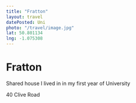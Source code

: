 ```yaml
---
title: "Fratton"
layout: travel
datePosted: Uni
photo: "/travel/image.jpg"
lat: 50.801134
lng: -1.075308
---
```

# Fratton

Shared house I lived in in my first year of University

40 Clive Road
